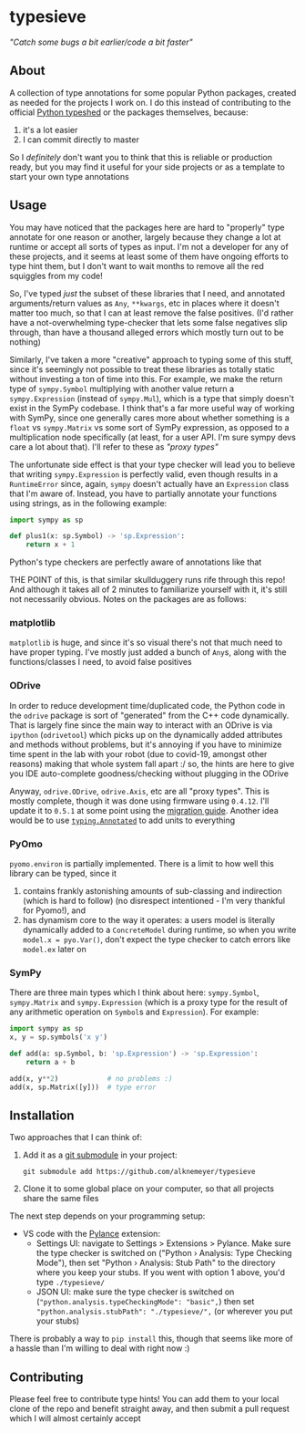 # typesieve

_"Catch some bugs a bit earlier/code a bit faster"_


## About

A collection of type annotations for some popular Python packages, created as needed for the projects I work on. I do this instead of contributing to the official [Python typeshed](https://github.com/python/typeshed/tree/master/third_party) or the packages themselves, because:

1. it's a lot easier
2. I can commit directly to master

So I _definitely_ don't want you to think that this is reliable or production ready, but you may find it useful for your side projects or as a template to start your own type annotations


## Usage

You may have noticed that the packages here are hard to "properly" type annotate for one reason or another, largely because they change a lot at runtime or accept all sorts of types as input. I'm not a developer for any of these projects, and it seems at least some of them have ongoing efforts to type hint them, but I don't want to wait months to remove all the red squiggles from my code!

So, I've typed _just_ the subset of these libraries that I need, and annotated arguments/return values as `Any`, `**kwargs`, etc in places where it doesn't matter too much, so that I can at least remove the false positives. (I'd rather have a not-overwhelming type-checker that lets some false negatives slip through, than have a thousand alleged errors which mostly turn out to be nothing)

Similarly, I've taken a more "creative" approach to typing some of this stuff, since it's seemingly not possible to treat these libraries as totally static without investing a ton of time into this. For example, we make the return type of `sympy.Symbol` multiplying with another value return a `sympy.Expression` (instead of `sympy.Mul`), which is a type that simply doesn't exist in the SymPy codebase. I think that's a far more useful way of working with SymPy, since one generally cares more about whether something is a `float` vs `sympy.Matrix` vs some sort of SymPy expression, as opposed to a multiplication node specifically (at least, for a user API. I'm sure sympy devs care a lot about that). I'll refer to these as _"proxy types"_

The unfortunate side effect is that your type checker will lead you to believe that writing `sympy.Expression` is perfectly valid, even though results in a `RuntimeError` since, again, `sympy` doesn't actually have an `Expression` class that I'm aware of. Instead, you have to partially annotate your functions using strings, as in the following example:

```python
import sympy as sp

def plus1(x: sp.Symbol) -> 'sp.Expression':
    return x + 1
```

Python's type checkers are perfectly aware of annotations like that

THE POINT of this, is that similar skullduggery runs rife through this repo! And although it takes all of 2 minutes to familiarize yourself with it, it's still not necessarily obvious. Notes on the packages are as follows:


### matplotlib

`matplotlib` is huge, and since it's so visual there's not that much need to have proper typing. I've mostly just added a bunch of `Any`s, along with the functions/classes I need, to avoid false positives


### ODrive

In order to reduce development time/duplicated code, the Python code in the `odrive` package is sort of "generated" from the C++ code dynamically. That is largely fine since the main way to interact with an ODrive is via `ipython` (`odrivetool`) which picks up on the dynamically added attributes and methods without problems, but it's annoying if you have to minimize time spent in the lab with your robot (due to covid-19, amongst other reasons) making that whole system fall apart :/ so, the hints are here to give you IDE auto-complete goodness/checking without plugging in the ODrive

Anyway, `odrive.ODrive`, `odrive.Axis`, etc are all "proxy types". This is mostly complete, though it was done using firmware using `0.4.12`. I'll update it to `0.5.1` at some point using the [migration guide](https://docs.odriverobotics.com/migration). Another idea would be to use [`typing.Annotated`](https://realpython.com/python39-new-features/#annotated-type-hints) to add units to everything


### PyOmo

`pyomo.environ` is partially implemented. There is a limit to how well this library can be typed, since it
1. contains frankly astonishing amounts of sub-classing and indirection (which is hard to follow) (no disrespect intentioned - I'm very thankful for Pyomo!), and
2. has dynamism core to the way it operates: a users model is literally dynamically added to a `ConcreteModel` during runtime, so when you write `model.x = pyo.Var()`, don't expect the type checker to catch errors like `model.ex` later on


### SymPy

There are three main types which I think about here: `sympy.Symbol`, `sympy.Matrix` and `sympy.Expression` (which is a proxy type for the result of any arithmetic operation on `Symbol`s and `Expression`). For example:

```python
import sympy as sp
x, y = sp.symbols('x y')

def add(a: sp.Symbol, b: 'sp.Expression') -> 'sp.Expression':
    return a + b

add(x, y**2)            # no problems :)
add(x, sp.Matrix([y]))  # type error
```


## Installation

Two approaches that I can think of:

1. Add it as a [git submodule](https://git-scm.com/book/en/v2/Git-Tools-Submodules) in your project:
   ```
   git submodule add https://github.com/alknemeyer/typesieve
   ```
2. Clone it to some global place on your computer, so that all projects share the same files

The next step depends on your programming setup:

- VS code with the [Pylance](https://marketplace.visualstudio.com/items?itemName=ms-python.vscode-pylance) extension:
    - Settings UI: navigate to Settings > Extensions > Pylance. Make sure the type checker is switched on ("Python › Analysis: Type Checking Mode"), then set "Python › Analysis: Stub Path" to the directory where you keep your stubs. If you went with option 1 above, you'd type `./typesieve/`
    - JSON UI: make sure the type checker is switched on (`"python.analysis.typeCheckingMode": "basic",`) then set `"python.analysis.stubPath": "./typesieve/",` (or wherever you put your stubs)

There is probably a way to `pip install` this, though that seems like more of a hassle than I'm willing to deal with right now :)


## Contributing

Please feel free to contribute type hints! You can add them to your local clone of the repo and benefit straight away, and then submit a pull request which I will almost certainly accept
